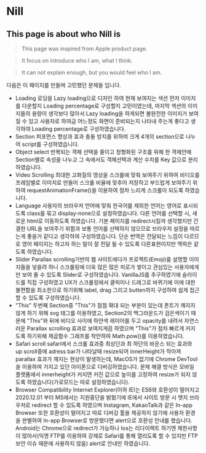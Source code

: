 # Nill

## This page is about who Nill is

> This page was inspired from Apple product page.

> It focus on introduce who I am, what I think.

> It can not explain enough, but you would feel who I am.

다음은 이 페이지를 만들며 고민했던 문제들 입니다.

- Loading
  로딩을 Lazy loading으로 디자인 하여 현재 보여지는 색션 먼저 이미지를 다운할지 Loading percentage로 구성할지 고민이였는데, 마지막 섹션의 이미지들의 용량이 생각보다 많아서 Lazy loading을 하게되면 불완전한 이미지가 보여질 수 있고 사용자로 하여금 어느정도 화면이 준비되는지 나타내 주는게 좋다고 생각하여 Loading percentage로 구성하였습니다.
- Section
  퍼포먼스 향상과 효과 충돌 방지를 위하여 크게 4개의 section으로 나누어 script를 구성하였습니다.
- Object select
  반복되는 객체 선택을 줄이고 정형화된 구조를 위해 한 객체안에 Section별로 속성을 나누고 그 속에서도 객체선택과 계산 수치를 Key 값으로 분리하였습니다.
- Video Scrolling
  최대한 고화질의 영상을 스크롤에 맞춰 보여주기 위하여 비디오를 프레임별로 이미지로 만들어 스크롤 비율에 맞추어 저장하고 부드럽게 보여주기 위하여 requestAnimationFrame()을 이용하여 점차 느리게 스크롤이 되도록 하였습니다.
- Language
  사용자의 브라우저 언어에 맞춰 한국어를 제외한 언어는 영어로 표시되도록 class를 묶고 display-none으로 설정하였습니다. 다른 언어를 선택할 시, 새로운 html로 이동하도록 하였습니다. 기본 페이지를 redirect시킬까 생각했지만 간결한 URL을 보여주기 위함과 보통 언어를 선택하지 않으므로 브라우저 설정을 따르는게 좋을거 같다고 생각하여 구성하였습니다.
  단순 번역은 전달되는 느낌이 다르므로 영어 페이지는 하고자 하는 말이 잘 전달 될 수 있도록 다른표현이지만 맥락은 같도록 하였습니다.
- Slider
  Parallax scrolling기반의 웹 사이트에다가 프로젝트(Emoji)를 설명할 이미지들을 넣을려 하니 스크롤링에 더욱 많은 많은 피로가 쌓이고 관심있는 사용자에게만 보여 줄 수 있도록 Slider로 구성하였습니다. VanillaJS를 추구하였기에 슬라이드를 직접 구성하였고 UX가 스크롤링에서 클릭이나 드래그로 바뀌기에 이에 대한 불편함을 최소한으로 하기위해 label, drag 그리고 butten까지 구성하여 쉽게 접근할 수 있도록 구성하였습니다.
- "This"
  두번째 Section중 "This"가 점점 확대 되는 부분이 있는데 폰트가 깨지지 않게 하기 위해 svg 태그를 이용하였고, Section2의 백그라운드가 검은색이기 때문에 "This"와 뒤에 비디오 사이에 하얀색 레이어를 두고 opacity를 내려서 자연스러운 Parallax scrolling 효과로 보여지게끔 하였으며 "This"가 점차 빠르게 커지도록 하기위해 제곱함수 그래프를 착안하여 Math.pow()를 이용하였습니다.
- Safari scroll
  safari에서 스크롤 효과중 최상단과 최 하단의 바운스 되는 효과와 up scroll중에 adress bar가 나타날때 resize되어 innerHeight가 작아져 parallax 효과가 깨지는 현상이 발생하는데, MacOS가 없기에 Chrome DevTool을 이용하여 가지고 있던 아이폰으로 디버깅하였습니다. 문제 해결 방식은 모바일 플랫폼에서 innerheight가 커지면 커진 값으로 높이를 고정하여 resize가 되지 않도록 하였습니다(가로모드는 따로 설정하였습니다).
- Browser Compatibility
  Internet Explorer(이하 IE)는 ES6와 호환성이 떨어지고 2020.12.01 부터 MS에서는 지원중단을 밝혔기에 IE에서 사이트 방문 시 엣지 브라우저로 redirect 할 수 있도록 하였으며 Instagram, KakaoTalk과 같은 In-app Browser 또한 호환성이 떨어지고 따로 디버깅 툴을 제공하지 않기에 사용자 환경을 판별하여 In-app Browser로 방문했다면 alert으로 호환성 안내를 했습니다. Android는 Chrome으로 redirect가 가능하나 Ios는 리다이렉트 하기엔 제한사항이 많아서(익명 FTP를 이용하여 강제로 Safari를 통해 열리도록 할 수 있지만 FTP보안 이슈 때문에 사용하지 않음) alert로 안내만 하였습니다.
